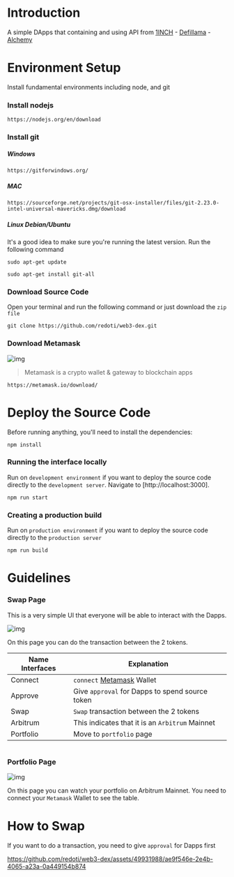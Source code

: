 # Introduction

A simple DApps that containing and using API from [1INCH](https://docs.1inch.io/) - [Defillama](https://defillama.com/docs/api) - [Alchemy](https://docs.alchemy.com/)

# Environment Setup

Install fundamental environments including node, and git
 
### Install nodejs

```javascripts
https://nodejs.org/en/download
```

### Install git

##### Windows

```javascripts
https://gitforwindows.org/
```

##### MAC

```javascripts
https://sourceforge.net/projects/git-osx-installer/files/git-2.23.0-intel-universal-mavericks.dmg/download
```

##### Linux Debian/Ubuntu
It's a good idea to make sure you're running the latest version. Run the following command
```javascripts
sudo apt-get update
```
```javascripts
sudo apt-get install git-all
```

### Download Source Code

Open your terminal and run the following command or just download the `zip file`
```javascripts
git clone https://github.com/redoti/web3-dex.git
```
### Download Metamask

![img](https://images.ctfassets.net/9sy2a0egs6zh/7wNAiVbgssyrL7UY3xd4FY/2a15d3f50b85a34e8443c08c49579191/home-hero-dark.png?w=1920&q=80&fm=webp#only-dark)

> Metamask is a crypto wallet & gateway to blockchain apps

```javascripts
https://metamask.io/download/
```

# Deploy the Source Code 
Before running anything, you'll need to install the dependencies:
```javascripts
npm install
```
### Running the interface locally
Run on `development environment` if you want to deploy the source code directly to the `development server`. Navigate to [http://localhost:3000].
```javascripts
npm run start
```
### Creating a production build
Run on `production environment` if you want to deploy the source code directly to the `production server`
```javascripts
npm run build
```

# Guidelines

### Swap Page
This is a very simple UI that everyone will be able to interact with the Dapps.

![img](https://cdn.discordapp.com/attachments/994806484942721025/1123115275076763648/image.png)

On this page you can do the transaction between the 2 tokens.

| Name Interfaces | Explanation                         			   |
| --------------- | -------------------------------------------------- |
| Connect         |  `connect` [Metamask](https://metamask.io/) Wallet |
| Approve         |  Give `approval` for Dapps to spend source token   |
| Swap            |  `Swap` transaction between the 2 tokens           |
| Arbitrum        | This indicates that it is an `Arbitrum` Mainnet    |
| Portfolio	      | Move to `portfolio` page 						   |

#

### Portfolio Page

![img](https://cdn.discordapp.com/attachments/994806484942721025/1123130413024546906/image.png)

On this page you can watch your portfolio on Arbitrum Mainnet. You need to connect your `Metamask` Wallet to see the table.

# How to Swap

If you want to do a transaction, you need to give `approval` for Dapps first

https://github.com/redoti/web3-dex/assets/49931988/ae9f546e-2e4b-4065-a23a-0a449154b874





